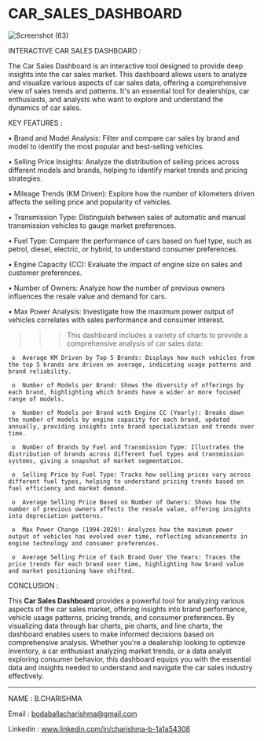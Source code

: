 # CAR_SALES_DASHBOARD

![Screenshot (63)](https://github.com/user-attachments/assets/53cd40fa-6066-4d16-8edb-9a5508438db5)

INTERACTIVE CAR SALES DASHBOARD :

The Car Sales Dashboard is an interactive tool designed to provide deep insights into the car sales market. This dashboard allows users to analyze and visualize various aspects of car sales data, offering a comprehensive view of sales trends and patterns. It's an essential tool for dealerships, car enthusiasts, and analysts who want to explore and understand the dynamics of car sales.

KEY FEATURES :

•  Brand and Model Analysis: Filter and compare car sales by brand and model to identify the most popular and best-selling vehicles.

•  Selling Price Insights: Analyze the distribution of selling prices across different models and brands, helping to identify market trends and pricing strategies.

•  Mileage Trends (KM Driven): Explore how the number of kilometers driven affects the selling price and popularity of vehicles.

•  Transmission Type: Distinguish between sales of automatic and manual transmission vehicles to gauge market preferences.

•  Fuel Type: Compare the performance of cars based on fuel type, such as petrol, diesel, electric, or hybrid, to understand consumer preferences.

•  Engine Capacity (CC): Evaluate the impact of engine size on sales and customer preferences.

•  Number of Owners: Analyze how the number of previous owners influences the resale value and demand for cars.

•  Max Power Analysis: Investigate how the maximum power output of vehicles correlates with sales performance and consumer interest.

>>>  This dashboard includes a variety of charts to provide a comprehensive analysis of car sales data:
>>> 
     o	Average KM Driven by Top 5 Brands: Displays how much vehicles from the top 5 brands are driven on average, indicating usage patterns and brand reliability.
     
     o	Number of Models per Brand: Shows the diversity of offerings by each brand, highlighting which brands have a wider or more focused range of models.
     
     o	Number of Models per Brand with Engine CC (Yearly): Breaks down the number of models by engine capacity for each brand, updated annually, providing insights into brand specialization and trends over time.
     
     o	Number of Brands by Fuel and Transmission Type: Illustrates the distribution of brands across different fuel types and transmission systems, giving a snapshot of market segmentation.
     
     o	Selling Price by Fuel Type: Tracks how selling prices vary across different fuel types, helping to understand pricing trends based on fuel efficiency and market demand.
     
     o	Average Selling Price Based on Number of Owners: Shows how the number of previous owners affects the resale value, offering insights into depreciation patterns.
     
     o	Max Power Change (1994-2020): Analyzes how the maximum power output of vehicles has evolved over time, reflecting advancements in engine technology and consumer preferences.
     
     o	Average Selling Price of Each Brand Over the Years: Traces the price trends for each brand over time, highlighting how brand value and market positioning have shifted.

CONCLUSION :

This **Car Sales Dashboard** provides a powerful tool for analyzing various aspects of the car sales market, offering insights into brand performance, vehicle usage patterns, pricing trends, and consumer preferences. By visualizing data through bar charts, pie charts, and line charts, the dashboard enables users to make informed decisions based on comprehensive analysis. Whether you're a dealership looking to optimize inventory, a car enthusiast analyzing market trends, or a data analyst exploring consumer behavior, this dashboard equips you with the essential data and insights needed to understand and navigate the car sales industry effectively.
________________________________________

NAME : B.CHARISHMA

Email : bodaballacharishma@gmail.com

Linkedin :
www.linkedin.com/in/charishma-b-1a1a54308



